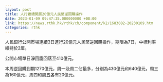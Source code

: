 ```yaml
---
layout: post
title: 人行繼續開展20億元人民幣逆回購操作
date: 2023-01-09 09:47:35.000000000 +08:00
link: https://news.rthk.hk/rthk/ch/component/k2/1683082-20230109.htm
categories: rthk
---
```


人民銀行公開市場連續3日進行20億元人民幣逆回購操作，期限為7日，中標利率維持於2厘。

公開市場單日淨回籠回落至410億元。

本周逆回購到期1270億元，周一及周二佔最多，分別為430億元和640億元，周三為160億元，周四和周五各有20億元。
